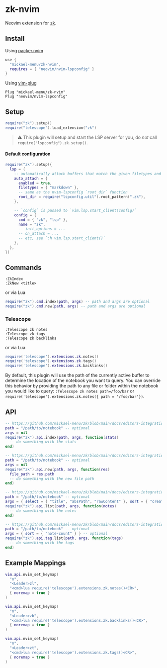 # zk-nvim
Neovim extension for [zk](https://github.com/mickael-menu/zk).

## Install

Using [packer.nvim](https://github.com/wbthomason/packer.nvim)
```lua
use {
  "mickael-menu/zk-nvim",
  requires = { "neovim/nvim-lspconfig" }
}
```

Using [vim-plug](https://github.com/junegunn/vim-plug)
```viml
Plug "mickael-menu/zk-nvim"
Plug "neovim/nvim-lspconfig"
```

## Setup
```lua
require("zk").setup()
require("telescope").load_extension("zk")
```
> :warning: This plugin will setup and start the LSP server for you, do *not* call `require("lspconfig").zk.setup()`.

#### Default configuration
```lua
require("zk").setup({
  lsp = {
    -- automatically attach buffers that match the given filetypes and root_dir
    auto_attach = {
      enabled = true,
      filetypes = { "markdown" },
      -- same as the nvim-lspconfig `root_dir` function
      root_dir = require("lspconfig.util").root_pattern(".zk"),
    },

    -- `config` is passed to `vim.lsp.start_client(config)`
    config = {
      cmd = { "zk", "lsp" },
      name = "zk",
      -- init_options = ...
      -- on_attach = ...
      -- etc, see `:h vim.lsp.start_client()`
    },
  },
})
```

## Commands

```vim
:ZkIndex
:ZkNew <title>
```
or via Lua
```lua
require("zk").cmd.index(path, args) -- path and args are optional
require("zk").cmd.new(path, args) -- path and args are optional
```

### Telescope

```vim
:Telescope zk notes
:Telescope zk tags
:Telescope zk backlinks
```
or via Lua
```lua
require('telescope').extensions.zk.notes()
require('telescope').extensions.zk.tags()
require('telescope').extensions.zk.backlinks()
```
By default, this plugin will use the path of the currently active buffer to determine the location of the notebook you want to query.
You can override this behavior by providing the path to any file or folder within the notebook you would like to query: `:Telescope zk notes path=/foo/bar` or `require('telescope').extensions.zk.notes({ path = '/foo/bar'})`.

## API

```lua
-- https://github.com/mickael-menu/zk/blob/main/docs/editors-integration.md#zkindex
path = "/path/to/notebook" -- optional
args = nil
require("zk").api.index(path, args, function(stats)
  -- do something with the stats
end)
```

```lua
-- https://github.com/mickael-menu/zk/blob/main/docs/editors-integration.md#zknew
path = "/path/to/notebook" -- optional
args = nil
require("zk").api.new(path, args, function(res)
  file_path = res.path
  -- do something with the new file path
end)
```

```lua
-- https://github.com/mickael-menu/zk/blob/main/docs/editors-integration.md#zklist
path = "/path/to/notebook" -- optional
args = { select = { "title", "absPath", "rawContent" }, sort = { "created" } } -- `select` is required
require("zk").api.list(path, args, function(notes)
  -- do something with the notes
end)
```

```lua
-- https://github.com/mickael-menu/zk/blob/main/docs/editors-integration.md#zktaglist
path = "/path/to/notebook" -- optional
args = { sort = { "note-count" } } -- optional
require("zk").api.tag.list(path, args, function(tags)
  -- do something with the tags
end)
```

## Example Mappings
```lua
vim.api.nvim_set_keymap(
  "n",
  "<Leader>zl",
  "<cmd>lua require('telescope').extensions.zk.notes()<CR>",
  { noremap = true }
)

vim.api.nvim_set_keymap(
  "n",
  "<Leader>zb",
  "<cmd>lua require('telescope').extensions.zk.backlinks()<CR>",
  { noremap = true }
)

vim.api.nvim_set_keymap(
  "n",
  "<Leader>zt",
  "<cmd>lua require('telescope').extensions.zk.tags()<CR>",
  { noremap = true }
)
```
